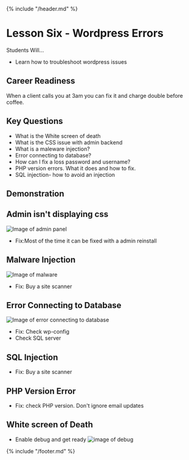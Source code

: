 {% include "/header.md" %}

# Lesson Six - Wordpress Errors

Students Will...
* Learn how to troubleshoot wordpress issues

## Career Readiness
When a client calls you at 3am you can fix it and charge double before coffee.

## Key Questions
* What is the White screen of death
* What is the CSS issue with admin backend
* What is a maleware injection?
* Error connecting to database?
* How can I fix a loss password and username?
* PHP version errors. What it does and how to fix.
* SQL injection- how to avoid an injection


## Demonstration

## Admin isn't displaying css

![Image of admin panel](https://www.commandzer01.com/wp-content/uploads/2017/12/Screen-Shot-2017-12-09-at-9.52.06-AM-1.png)

* Fix:Most of the time it can be fixed with a admin reinstall


## Malware Injection
![Image of malware](https://www.commandzer01.com/wp-content/uploads/2017/12/Screen-Shot-2017-12-09-at-9.59.41-AM.png)

* Fix: Buy a site scanner

## Error Connecting to Database
![Image of error connecting to database](https://www.commandzer01.com/wp-content/uploads/2017/12/Screen-Shot-2017-12-09-at-10.06.21-AM.png)

* Fix: Check wp-config
* Check SQL server

## SQL Injection
* Fix: Buy a site scanner

## PHP Version Error
* Fix: check PHP version. Don't ignore email updates

## White screen of Death
* Enable debug and get ready
![image of debug](https://www.commandzer01.com/wp-content/uploads/2017/12/Screen-Shot-2017-12-09-at-10.30.36-AM.png)


{% include "/footer.md" %}
